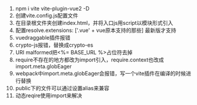 1. npm i vite vite-plugin-vue2 -D
2. 创建vite.config.js配置文件
3. 在目录根文件夹创建index.html，并将入口js用script以模块形式引入
4. 配置resolve.extensions: ['.vue' + vue原本支持的那些] 最新版才支持
5. vuedraggable插件报错
6. crypto-js报错，替换成crypto-es
7. URI malformed把<%= BASE_URL %>占位符去掉
8. require不存在的地方都改为import引入，require.context也改成import.meta.globEager
9. webpack中import.meta.globEager会报错，写一个vite插件在编译的时候进行替换
10. public下的文件可以通过设置alias来兼容
11. 动态reqire使用import来解决